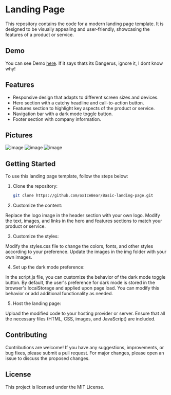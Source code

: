 # Landing Page

This repository contains the code for a modern landing page template. It is designed to be visually appealing and user-friendly, showcasing the features of a product or service.

## Demo

You can see Demo [here](https://basic-landing-page.000webhostapp.com/).
If it says thats its Dangerus, ignore it, I dont know why!



## Features

- Responsive design that adapts to different screen sizes and devices.
- Hero section with a catchy headline and call-to-action button.
- Features section to highlight key aspects of the product or service.
- Navigation bar with a dark mode toggle button.
- Footer section with company information.
## Pictures


![image](https://github.com/OxIceBear/Basic-landing-page/assets/69987100/6fa4243a-4c8a-45e7-ae2d-dde2c4064bfe)
![image](https://github.com/OxIceBear/Basic-landing-page/assets/69987100/062f7a38-82c9-47f0-8c7a-050a77fd431a)
![image](https://github.com/OxIceBear/Basic-landing-page/assets/69987100/af1172e1-ccc8-4740-a17b-a4530c9d0e15)




## Getting Started

To use this landing page template, follow the steps below:

1. Clone the repository:

   ```bash
   git clone https://github.com/oxIceBear/Basic-landing-page.git
   ```
2. Customize the content:

Replace the logo image in the header section with your own logo.
Modify the text, images, and links in the hero and features sections to match your product or service.

3. Customize the styles:

Modify the styles.css file to change the colors, fonts, and other styles according to your preference.
Update the images in the img folder with your own images.

4. Set up the dark mode preference:

In the script.js file, you can customize the behavior of the dark mode toggle button.
By default, the user's preference for dark mode is stored in the browser's localStorage and applied upon page load. You can modify this behavior or add additional functionality as needed.

5. Host the landing page:

Upload the modified code to your hosting provider or server.
Ensure that all the necessary files (HTML, CSS, images, and JavaScript) are included.

## Contributing
Contributions are welcome! If you have any suggestions, improvements, or bug fixes, please submit a pull request. For major changes, please open an issue to discuss the proposed changes.

## License
This project is licensed under the MIT License.
